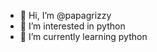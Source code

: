 - 👋 Hi, I’m @papagrizzy
- 👀 I’m interested in python
- 🌱 I’m currently learning python

<!---
papagrizzy/papagrizzy is a ✨ special ✨ repository because its `README.md` (this file) appears on your GitHub profile.
You can click the Preview link to take a look at your changes.
--->
